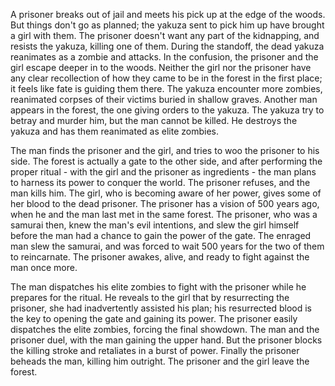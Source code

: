 <!-- Versus (2000) -->

A prisoner breaks out of jail and meets his pick up at the edge of the woods. But things don't go as planned; the yakuza sent to pick him up have brought a girl with them. The prisoner doesn't want any part of the kidnapping, and resists the yakuza, killing one of them. During the standoff, the dead yakuza reanimates as a zombie and attacks. In the confusion, the prisoner and the girl escape deeper in to the woods. Neither the girl nor the prisoner have any clear recollection of how they came to be in the forest in the first place; it feels like fate is guiding them there. The yakuza encounter more zombies, reanimated corpses of their victims buried in shallow graves. Another man appears in the forest, the one giving orders to the yakuza. The yakuza try to betray and murder him, but the man cannot be killed. He destroys the yakuza and has them reanimated as elite zombies.

The man finds the prisoner and the girl, and tries to woo the prisoner to his side. The forest is actually a gate to the other side, and after performing the proper ritual - with the girl and the prisoner as ingredients - the man plans to harness its power to conquer the world. The prisoner refuses, and the man kills him. The girl, who is becoming aware of her power, gives some of her blood to the dead prisoner. The prisoner has a vision of 500 years ago, when he and the man last met in the same forest. The prisoner, who was a samurai then, knew the man's evil intentions, and slew the girl himself before the man had a chance to gain the power of the gate. The enraged man slew the samurai, and was forced to wait 500 years for the two of them to reincarnate. The prisoner awakes, alive, and ready to fight against the man once more.

The man dispatches his elite zombies to fight with the prisoner while he prepares for the ritual. He reveals to the girl that by resurrecting the prisoner, she had inadvertently assisted his plan; his resurrected blood is the key to opening the gate and gaining its power. The prisoner easily dispatches the elite zombies, forcing the final showdown. The man and the prisoner duel, with the man gaining the upper hand. But the prisoner blocks the killing stroke and retaliates in a burst of power. Finally the prisoner beheads the man, killing him outright. The prisoner and the girl leave the forest.
